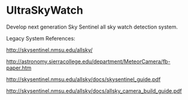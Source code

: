 # UltraSkyWatch
Develop next generation Sky Sentinel all sky watch detection system. 

Legacy System References:


http://skysentinel.nmsu.edu/allsky/

http://astronomy.sierracollege.edu/department/MeteorCamera/fb-paper.htm 

http://skysentinel.nmsu.edu/allsky/docs/skysentinel_guide.pdf

http://skysentinel.nmsu.edu/allsky/docs/allsky_camera_build_guide.pdf

